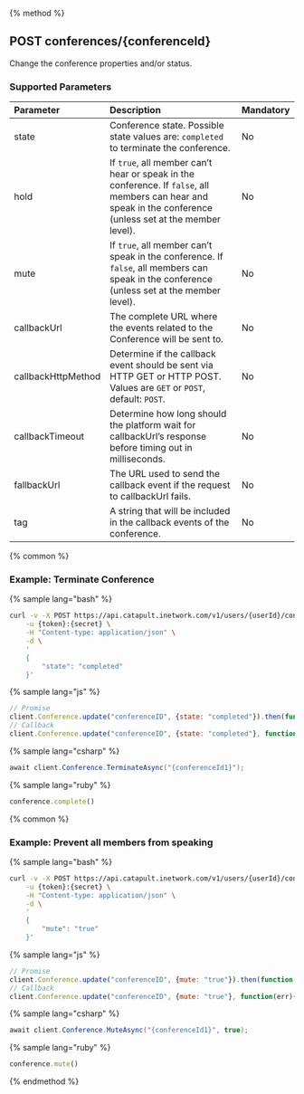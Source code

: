 {% method %}
## POST conferences/{conferenceId}
Change the conference properties and/or status.

### Supported Parameters

| Parameter          | Description                                                                                                                                                                                 | Mandatory |
|:-------------------|:--------------------------------------------------------------------------------------------------------------------------------------------------------------------------------------------|:----------|
| state              | Conference state. Possible state values are: `completed` to terminate the conference.                                                                                                       | No        |
| hold               | If `true`, all member can’t hear or speak in the conference. If `false`, all members can hear and speak in the conference (unless set at the member level).                                 | No        |
| mute               | If `true`, all member can’t speak in the conference. If `false`, all members can speak in the conference (unless set at the member level).                                                  | No        |
| callbackUrl        | The complete URL where the events related to the Conference will be sent to.                                                                                                                | No        |
| callbackHttpMethod | Determine if the callback event should be sent via HTTP GET or HTTP POST. Values are <code class="get">GET</code> or <code class="get">POST</code>, default: <code class="get">POST</code>. | No        |
| callbackTimeout    | Determine how long should the platform wait for callbackUrl’s response before timing out in milliseconds.                                                                                   | No        |
| fallbackUrl        | The URL used to send the callback event if the request to callbackUrl fails.                                                                                                                | No        |
| tag                | A string that will be included in the callback events of the conference.                                                                                                                    | No        |


{% common %}
### Example: Terminate Conference

{% sample lang="bash" %}
```bash
curl -v -X POST https://api.catapult.inetwork.com/v1/users/{userId}/conferences/{conferenceId} \
	-u {token}:{secret} \
	-H "Content-type: application/json" \
	-d \
	'
	{
		"state": "completed"
	}'
```

{% sample lang="js" %}
```js
// Promise
client.Conference.update("conferenceID", {state: "completed"}).then(function(){});
// Callback
client.Conference.update("conferenceID", {state: "completed"}, function(err){});
```

{% sample lang="csharp" %}
```csharp
await client.Conference.TerminateAsync("{conferenceId1}");
```

{% sample lang="ruby" %}
```ruby
conference.complete()
```

{% common %}
### Example: Prevent all members from speaking
{% sample lang="bash" %}
```bash
curl -v -X POST https://api.catapult.inetwork.com/v1/users/{userId}/conferences/{conferenceId} \
	-u {token}:{secret} \
	-H "Content-type: application/json" \
	-d \
	'
	{
		"mute": "true"
	}'
```

{% sample lang="js" %}
```js
// Promise
client.Conference.update("conferenceID", {mute: "true"}).then(function(){});
// Callback
client.Conference.update("conferenceID", {mute: "true"}, function(err){});
```

{% sample lang="csharp" %}
```csharp
await client.Conference.MuteAsync("{conferenceId1}", true);
```

{% sample lang="ruby" %}
```ruby
conference.mute()
```
{% endmethod %}
